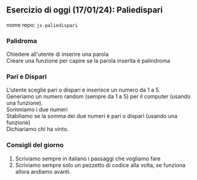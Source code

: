 ## Esercizio di oggi (17/01/24): Paliedispari

nome repo: `js-paliedispari`

### Palidroma

Chiedere all'utente di inserire una parola  
Creare una funzione per capire se la parola inserita è palindroma  

### Pari e Dispari

L'utente sceglie pari o dispari e inserisce un numero da 1 a 5.  
Generiamo un numero random (sempre da 1 a 5) per il computer (usando una funzione).  
Sommiamo i due numeri  
Stabiliamo se la somma dei due numeri è pari o dispari (usando una funzione)  
Dichiariamo chi ha vinto.  

### Consigli del giorno
1. Scriviamo sempre in italiano i passaggi che vogliamo fare
2. Scriviamo sempre solo un pezzetto di codice alla volta, se funziona allora andiamo avanti.
